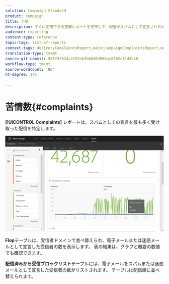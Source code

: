 ```yaml
---
solution: Campaign Standard
product: campaign
title: 苦情
description: すぐに使用できる苦情レポートを使用して、配信がスパムとして宣言された回数を確認します。
audience: reporting
content-type: reference
topic-tags: list-of-reports
context-tags: deliveryComplaintsReport,main;campaignComplaintsReport,main;programComplaintsReport,main
translation-type: tm+mt
source-git-commit: 501f52624ce253eb7b0d36d908ac8502cf1d3b48
workflow-type: tm+mt
source-wordcount: '86'
ht-degree: 17%

---
```



# 苦情数{#complaints}

**[!UICONTROL Complaints]** レポートは、スパムとしての宣言を最も多く受け取った配信を特定します。

![](assets/delivery_reports_complaints.png)

**Flop**&#x200B;テーブルは、受信者ドメインで並べ替えられ、電子メールまたは迷惑メールとして宣言した受信者の数を表示します。 表の結果は、グラフと概要の数値でも確認できます。

**配信済みから受信ブロックリスト**&#x200B;テーブルには、電子メールをスパムまたは迷惑メールとして宣言した受信者の数がリストされます。 テーブルは配信順に並べ替えられます。
